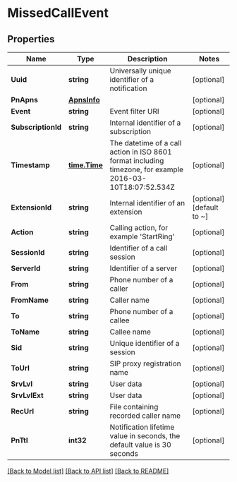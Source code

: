# MissedCallEvent

## Properties
Name | Type | Description | Notes
------------ | ------------- | ------------- | -------------
**Uuid** | **string** | Universally unique identifier of a notification | [optional] 
**PnApns** | [**ApnsInfo**](APNSInfo.md) |  | [optional] 
**Event** | **string** | Event filter URI | [optional] 
**SubscriptionId** | **string** | Internal identifier of a subscription | [optional] 
**Timestamp** | [**time.Time**](time.Time.md) | The datetime of a call action in ISO 8601 format including timezone, for example 2016-03-10T18:07:52.534Z | [optional] 
**ExtensionId** | **string** | Internal identifier of an extension | [optional] [default to ~]
**Action** | **string** | Calling action, for example &#39;StartRing&#39; | [optional] 
**SessionId** | **string** | Identifier of a call session | [optional] 
**ServerId** | **string** | Identifier of a server | [optional] 
**From** | **string** | Phone number of a caller | [optional] 
**FromName** | **string** | Caller name | [optional] 
**To** | **string** | Phone number of a callee | [optional] 
**ToName** | **string** | Callee name | [optional] 
**Sid** | **string** | Unique identifier of a session | [optional] 
**ToUrl** | **string** | SIP proxy registration name | [optional] 
**SrvLvl** | **string** | User data | [optional] 
**SrvLvlExt** | **string** | User data | [optional] 
**RecUrl** | **string** | File containing recorded caller name | [optional] 
**PnTtl** | **int32** | Notification lifetime value in seconds, the default value is 30 seconds | [optional] 

[[Back to Model list]](../README.md#documentation-for-models) [[Back to API list]](../README.md#documentation-for-api-endpoints) [[Back to README]](../README.md)


